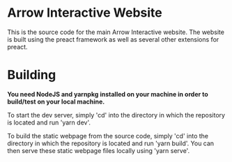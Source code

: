 # Arrow Interactive Website

This is the source code for the main Arrow Interactive website. The website is built using the preact framework as well as several other extensions for preact.

# Building
**You need NodeJS and yarnpkg installed on your machine in order to build/test on your local machine.**

To start the dev server, simply 'cd' into the directory in which the repository is located and run 'yarn dev'.

To build the static webpage from the source code, simply 'cd' into the directory in which the repository is located and run 'yarn build'. You can then serve these static webpage files locally using 'yarn serve'.